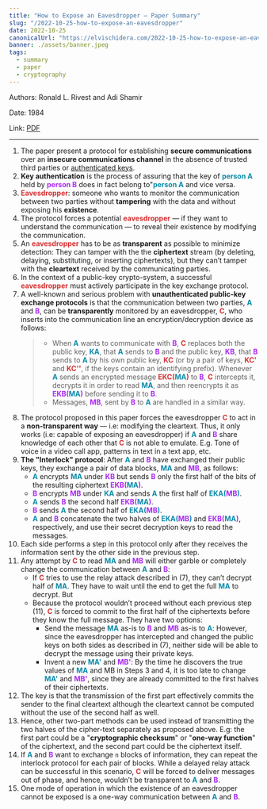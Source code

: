 ```yaml
---
title: "How to Expose an Eavesdropper — Paper Summary"
slug: "/2022-10-25-how-to-expose-an-eavesdropper"
date: 2022-10-25
canonicalUrl: "https://elvischidera.com/2022-10-25-how-to-expose-an-eavesdropper/"
banner: ./assets/banner.jpeg
tags:
  - summary
  - paper
  - cryptography
---
```


Authors: Ronald L. Rivest and Adi Shamir

Date: 1984

Link: [PDF](https://dl.acm.org/doi/pdf/10.1145/358027.358053)

-----

1. The paper present a protocol for establishing **secure communications** over an **insecure communications channel** in the absence of trusted third parties or [authenticated keys](https://en.wikipedia.org/wiki/Key_authentication).
2. **Key authentication** is the process of assuring that the key of **<font color="#0B8BAA">person A</font>** held by **<font color="#ac28f6">person B</font>** does in fact belong to"**<font color="#0B8BAA">person A</font>** and vice versa.
3. **<font color="#d53032">Eavesdropper</font>**: someone who wants to monitor the communication between two parties without **tampering** with the data and without exposing his **existence**.
4. The protocol forces a potential **<font color="#d53032">eavesdropper</font>** — if they want to understand the communication — to reveal their existence by modifying the communication.
5. An **<font color="#d53032">eavesdropper</font>** has to be as **transparent** as possible to minimize detection: They can tamper with the the **ciphertext** stream (by deleting, delaying, substituting, or inserting ciphertexts), but they can’t tamper with the **cleartext** received by the communicating parties.
6. In the context of a public-key crypto-system, a successful **<font color="#d53032">eavesdropper</font>** must actively participate in the key exchange protocol.
7. A well-known and serious problem with **unauthenticated public-key exchange protocols** is that the communication between two parties, **<font color="#0B8BAA">A</font>** and **<font color="#ac28f6">B</font>**, can be **transparently** monitored by an eavesdropper, **<font color="#d53032">C</font>**, who inserts into the communication line an encryption/decryption device as follows:
     > * When **<font color="#0B8BAA">A</font>** wants to communicate with **<font color="#ac28f6">B</font>**, **<font color="#d53032">C</font>** replaces both the public key, **<font color="#0B8BAA">KA</font>**, that **<font color="#0B8BAA">A</font>** sends to **<font color="#ac28f6">B</font>** and the public key, **<font color="#ac28f6">KB</font>**, that **<font color="#ac28f6">B</font>** sends to **<font color="#0B8BAA">A</font>** by his own public key, **<font color="#d53032">KC</font>** (or by a pair of keys, **<font color="#d53032">KC'</font>** and **<font color="#d53032">KC''</font>**, if the keys contain an identifying prefix).
     > Whenever **<font color="#0B8BAA">A</font>** sends an encrypted message **<font color="#d53032">EKC(</font><font color="#0B8BAA">MA</font><font color="#d53032">)</font>** to **<font color="#ac28f6">B</font>**, **<font color="#d53032">C</font>** intercepts it, decrypts it in order to read **<font color="#0B8BAA">MA</font>**, and then reencrypts it as **<font color="#ac28f6">EKB(</font><font color="#0B8BAA">MA</font><font color="#ac28f6">)</font>** before sending it to **<font color="#ac28f6">B</font>**.
     > * Messages, **<font color="#ac28f6">MB</font>**, sent by **<font color="#ac28f6">B</font>** to **<font color="#0B8BAA">A</font>** are handled in a similar way.
8. The protocol proposed in this paper forces the eavesdropper **<font color="#d53032">C</font>** to act in a **non-transparent way** — i.e: modifying the cleartext. Thus, it only works (i.e: capable of exposing an eavesdropper) if **<font color="#0B8BAA">A</font>** and **<font color="#ac28f6">B</font>** share knowledge of each other that **<font color="#d53032">C</font>** is not able to emulate. E.g. Tone of voice in a video call app, patterns in text in a text app, etc.
9. **The "Interlock" protocol**: After **<font color="#0B8BAA">A</font>** and **<font color="#ac28f6">B</font>** have exchanged their public keys, they exchange a pair of data blocks, **<font color="#0B8BAA">MA</font>** and **<font color="#ac28f6">MB</font>**, as follows:
    * **<font color="#0B8BAA">A</font>** encrypts **<font color="#0B8BAA">MA</font>** under **<font color="#ac28f6">KB</font>** but sends **<font color="#ac28f6">B</font>** only the first half of the bits of the resulting ciphertext **<font color="#ac28f6">EKB(</font><font color="#0B8BAA">MA</font><font color="#ac28f6">)</font>**.
    * **<font color="#ac28f6">B</font>** encrypts **<font color="#ac28f6">MB</font>** under **<font color="#0B8BAA">KA</font>** and sends **<font color="#0B8BAA">A</font>** the first half of **<font color="#0B8BAA">EKA(</font><font color="#ac28f6">MB</font><font color="#0B8BAA">)</font>**.
    * **<font color="#0B8BAA">A</font>** sends **<font color="#ac28f6">B</font>** the second half **<font color="#ac28f6">EKB(</font><font color="#0B8BAA">MA</font><font color="#ac28f6">)</font>**.
    * **<font color="#ac28f6">B</font>** sends **<font color="#0B8BAA">A</font>** the second half of **<font color="#0B8BAA">EKA(</font><font color="#ac28f6">MB</font><font color="#0B8BAA">)</font>**.
    * **<font color="#0B8BAA">A</font>** and **<font color="#ac28f6">B</font>** concatenate the two halves of **<font color="#0B8BAA">EKA(</font><font color="#ac28f6">MB</font><font color="#0B8BAA">)</font>** and **<font color="#ac28f6">EKB(</font><font color="#0B8BAA">MA</font><font color="#ac28f6">)</font>**, respectively, and use their secret decryption keys to read the messages.
10. Each side performs a step in this protocol only after they receives the information sent by the other side in the previous step.
11. Any attempt by **<font color="#d53032">C</font>** to read **<font color="#0B8BAA">MA</font>** and **<font color="#ac28f6">MB</font>** will either garble or completely change the communication between **<font color="#0B8BAA">A</font>** and **<font color="#ac28f6">B</font>**:
    * If **<font color="#d53032">C</font>** tries to use the relay attack described in (7), they can’t decrypt half of **<font color="#0B8BAA">MA</font>**. They have to wait until the end to get the full **<font color="#0B8BAA">MA</font>** to decrypt. But
    * Because the protocol wouldn’t proceed without each previous step (11), **<font color="#d53032">C</font>** is forced to commit to the first half of the ciphertexts before they know the full message. They have two options:
        * Send the message **<font color="#0B8BAA">MA</font>** as-is to **<font color="#ac28f6">B</font>** and **<font color="#ac28f6">MB</font>** as-is to **<font color="#0B8BAA">A</font>**: However, since the eavesdropper has intercepted and changed the public keys on both sides as described in (7), neither side will be able to decrypt the message using their private keys.
        * Invent a new **<font color="#0B8BAA">MA'</font>** and **<font color="#ac28f6">MB'</font>**: By the time he discovers the true values of **<font color="#0B8BAA">MA</font>** and MB in Steps 3 and 4, it is too late to change **<font color="#0B8BAA">MA'</font>** and **<font color="#ac28f6">MB'</font>**, since they are already committed to the first halves of their ciphertexts.
12. The key is that the transmission of the first part effectively commits the sender to the final cleartext although the cleartext cannot be computed without the use of the second half as well.
13. Hence, other two-part methods can be used instead of transmitting the two halves of the cipher-text separately as proposed above. E.g: the first part could be a "**cryptographic checksum**" or "**one-way function**" of the ciphertext, and the second part could be the ciphertext itself.
14. If **<font color="#0B8BAA">A</font>** and **<font color="#ac28f6">B</font>** want to exchange `n` blocks of information, they can repeat the interlock protocol for each pair of blocks. While a delayed relay attack can be successful in this scenario, **<font color="#d53032">C</font>** will be forced to deliver messages out of phase, and hence, wouldn’t be transparent to **<font color="#0B8BAA">A</font>** and **<font color="#ac28f6">B</font>**.
15. One mode of operation in which the existence of an eavesdropper cannot be exposed is a one-way communication between **<font color="#0B8BAA">A</font>** and **<font color="#ac28f6">B</font>**.